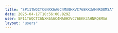 ```yaml
---
title: "SP11TWQCTC6NXK6A6C4MA0HXVC76EKK3AHNRQ8MSA"
date: 2025-04-17T10:56:00.829Z
user: SP11TWQCTC6NXK6A6C4MA0HXVC76EKK3AHNRQ8MSA
layout: "users"
---
```

    